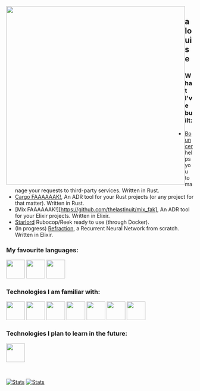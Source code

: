 <img src="me.gif" style="text-align:center;width: 480px;float: left;"/>
    
## a louise

### What I've built:

 - [Bouncer](https://github.com/thelastinuit/bouncer) helps you to manage your requests to third-party services. Written in Rust.
 - [Cargo FAAAAAAK!](https://github.com/thelastinuit/cargo-fak), An ADR tool for your Rust projects (or any project for that matter). Written in Rust.
 - [Mix FAAAAAAK!][https://github.com/thelastinuit/mix_fak], An ADR tool for your Elixir projects. Written in Elixir.
 - [Starlord](https://github.com/thelastinuit/starlord) Rubocop/Reek ready to use (through Docker). 
 - (In progress) [Refraction](https://github.com/thelastinuit/refraction), a Recurrent Neural Network from scratch. Written in Elixir.

### My favourite languages:

<div>

 [<img src="https://cnet1.cbsistatic.com/img/2013/04/02/3ded8fcf-fdb6-11e2-8c7c-d4ae52e62bcc/rust.png" width="50px" />][rust]
 [<img src="https://bgasparotto.com/wp-content/uploads/2016/03/ruby-logo.png" width="50px" />][ruby]
 <img src="https://hex.pm/images/elixir-9c0fa8bb2b5d2d6a685d9c59f7cec77a.png?vsn=d" height="50px" />
 
</div>

### Technologies I am familiar with:

<div>

 [<img src="https://bgasparotto.com/wp-content/uploads/2016/03/ruby-logo.png" width="50px" />][ruby]
 [<img src="https://ih1.redbubble.net/image.316760221.5828/flat,800x800,075,f.jpg" width="50px" />][js]
 [<img src="https://cnet1.cbsistatic.com/img/2013/04/02/3ded8fcf-fdb6-11e2-8c7c-d4ae52e62bcc/rust.png" width="50px" />][rust]
 <img src="https://hex.pm/images/elixir-9c0fa8bb2b5d2d6a685d9c59f7cec77a.png?vsn=d" height="50px" />
 [<img src="https://pbs.twimg.com/profile_images/1145449163/logo.png" width="50px" />][i3wm]
 [<img src="https://upload.wikimedia.org/wikipedia/commons/thumb/9/9f/Vimlogo.svg/1200px-Vimlogo.svg.png" width="50px" />][vim]
 [<img src="https://codingthesmartway.com/wp-content/uploads/2019/12/logo_svelte.png" width="50px" />][svelte]

</div>

### Technologies I plan to learn in the future:

<div>
    
 [<img src="https://avatars3.githubusercontent.com/u/20698192?s=200&v=4" width="50px" />][elm]

</div>

<br>

[![Stats](https://github-readme-stats.vercel.app/api?username=thelastinuit&show_icons=true&count_private=true&langs_count=20&layout=compact)](https://github.com/anuraghazra/github-readme-stats)
[![Stats](https://github-readme-stats.vercel.app/api/top-langs/?username=thelastinuit&show_icons=true&count_private=true&langs_count=20&layout=compact&hide=html,css)](https://github.com/anuraghazra/github-readme-stats)

[rust]: https://rust-lang.org
[ruby]: http://ruby-lang.org/en
[js]: https://developer.mozilla.org/en-US/docs/Web/JavaScript
[vim]: http://www.vim.org
[i3wm]: https://i3wm.org
[svelte]: https://svelte.dev/
[elm]: https://elm-lang.org/

